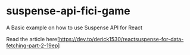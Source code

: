 # suspense-api-fici-game
A Basic example on how to use Suspense API for React

Read the article here[https://dev.to/derick1530/reactsuspense-for-data-fetching-part-2-19ep]
